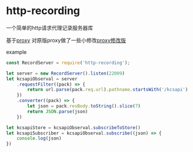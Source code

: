 # http-recording
一个简单的http请求代理记录服务器库

基于[proxy](https://github.com/TooTallNate/proxy)
对原版proxy做了一些小修改[proxy修改版](https://github.com/Lostpig/proxy)

example
``` js
const RecordServer = require('http-recording');

let server = new RecordServer().listen(22009)
let kcsapiObserval = server
    .requestFilter((pack) => {
        return url.parse(pack.req.url).pathname.startsWith('/kcsapi')
    })
    .converter((pack) => {
        let json = pack.resBody.toString().slice(7)
        return JSON.parse(json)
    })

let kcsapiStore = kcsapiObserval.subscribeToStore()
let kcsapiSubscriber = kcsapiObserval.subscribe((json) => {
    console.log(json)
})
```